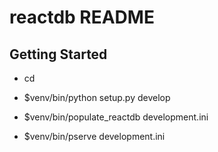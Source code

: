 reactdb README
==================

Getting Started
---------------

- cd <directory containing this file>

- $venv/bin/python setup.py develop

- $venv/bin/populate_reactdb development.ini

- $venv/bin/pserve development.ini

